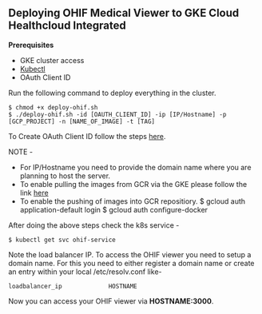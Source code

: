 
## Deploying OHIF Medical Viewer to GKE Cloud Healthcloud Integrated

**Prerequisites**

- GKE cluster access
- [Kubectl](https://kubernetes.io/docs/tasks/tools/install-kubectl/) 
- OAuth Client ID

Run the following command to deploy everything in the cluster.

    $ chmod +x deploy-ohif.sh
    $ ./deploy-ohif.sh -id [OAUTH_CLIENT_ID] -ip [IP/Hostname] -p [GCP_PROJECT] -n [NAME_OF_IMAGE] -t [TAG]

To Create OAuth Client ID follow the steps [here](https://docs.ohif.org/connecting-to-image-archives/google-cloud-healthcare.html).

NOTE - 

 - For IP/Hostname you need to provide the domain name where you are planning to host the server.
 - To enable pulling the images from GCR via the GKE please follow the link [here](https://blog.container-solutions.com/using-google-container-registry-with-kubernetes)
 - To enable the pushing of images into GCR repositiory.
	$ gcloud auth application-default login
    $ gcloud auth configure-docker
	 

After doing the above steps check the k8s service -

    $ kubectl get svc ohif-service
Note the load balancer IP. 
To access the OHIF viewer you need to setup a domain name. For this you need to either register a domain name or create an entry within your local /etc/resolv.conf like-

    loadbalancer_ip				HOSTNAME

Now you can access your OHIF viewer via **HOSTNAME:3000**.


